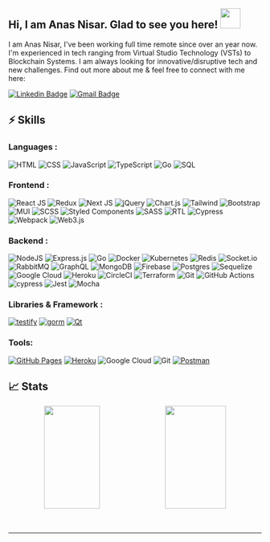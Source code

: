 ## Hi, I am Anas Nisar. Glad to see you here! <img width="40px" src="https://raw.githubusercontent.com/aemmadi/aemmadi/master/wave.gif"/> 

I am Anas Nisar, I've been working full time remote since over an year now. I'm experienced in tech ranging from Virtual Studio Technology (VSTs) to Blockchain Systems. I am always looking for innovative/disruptive tech and new challenges. Find out more about me & feel free to connect with me here:

[![Linkedin Badge](https://img.shields.io/badge/-AnasNisar-blue?style=flat-square&logo=Linkedin&logoColor=white&link=https://www.linkedin.com/in/m-anas-nisar/)](https://www.linkedin.com/in/m-anas-nisar/)
[![Gmail Badge](https://img.shields.io/badge/-anasnisar980@gmail.com-c14438?style=flat-square&logo=Gmail&logoColor=white&link=mailto:nasnisar980@gmail.com)](mailto:nasnisar980@gmail.com)


## ⚡ Skills

### Languages :

![HTML](https://img.shields.io/badge/HTML5-E34F26?style=flat-square&logo=html5&logoColor=white)
![CSS](https://img.shields.io/badge/CSS-239120?&style=flat-square&logo=css3&logoColor=white)
![JavaScript](https://img.shields.io/badge/JavaScript-F7DF1E?style=flat-square&logo=javascript&logoColor=black)
![TypeScript](https://img.shields.io/badge/TypeScript-007ACC?style=flat-square&logo=typescript&logoColor=white)
![Go](https://img.shields.io/badge/-Golang-00599C?style=flat-square&logo=go)
![SQL](https://img.shields.io/badge/-MySQL-black?style=flat-square&logo=mysql)


### Frontend :

![React JS](https://img.shields.io/badge/React-20232A?style=flat-square&logo=react&logoColor=61DAFB)
![Redux](https://img.shields.io/badge/Redux-593D88?style=flat-square&logo=redux&logoColor=white)
![Next JS](https://img.shields.io/badge/Next-black?style=flat-square&logo=next.js&logoColor=white)
![jQuery](https://img.shields.io/badge/jquery-%230769AD.svg?style=flat-square&logo=jquery&logoColor=white)
![Chart.js](https://img.shields.io/badge/chart.js-F5788D.svg?style=flat-square&logo=chart.js&logoColor=white)
![Tailwind](https://img.shields.io/badge/Tailwind_CSS-38B2AC?style=flat-square&logo=tailwind-css&logoColor=white)
![Bootstrap](https://img.shields.io/badge/Bootstrap-563D7C?style=flat-square&logo=bootstrap&logoColor=white)
![MUI](https://img.shields.io/badge/MUI-%230081CB.svg?style=flat-square&logo=mui&logoColor=white)
![SCSS](https://img.shields.io/badge/-MySQL-black?style=flat-square&logo=mysql)
![Styled Components](https://img.shields.io/badge/styled--components-DB7093?style=flat-square&logo=styled-components&logoColor=white)
![SASS](https://img.shields.io/badge/SASS-hotpink.svg?style=flat-square&logo=SASS&logoColor=white)
![RTL](https://img.shields.io/badge/testing%20library-323330?style=flat-square&logo=testing-library&logoColor=red)
![Cypress](https://img.shields.io/badge/-cypress-%23E5E5E5?style=flat-square&logo=cypress&logoColor=058a5e)
![Webpack](https://img.shields.io/badge/webpack-%238DD6F9.svg?style=flat-square&logo=webpack&logoColor=black)
![Web3.js](https://img.shields.io/badge/web3.js-F16822?style=flat-square&logo=web3.js&logoColor=white)


### Backend :

![NodeJS](https://img.shields.io/badge/node.js-6DA55F?style=flat-square&logo=node.js&logoColor=white)
![Express.js](https://img.shields.io/badge/express.js-%23404d59.svg?style=flat-square&logo=express&logoColor=%2361DAFB)
![Go](https://img.shields.io/badge/go-%2300ADD8.svg?style=flat-square&logo=go&logoColor=white)
![Docker](https://img.shields.io/badge/docker-%230db7ed.svg?style=flat-square&logo=docker&logoColor=white)
![Kubernetes](https://img.shields.io/badge/kubernetes-%23326ce5.svg?style=flat-square&logo=kubernetes&logoColor=white)
![Redis](https://img.shields.io/badge/redis-%23DD0031.svg?style=flat-square&logo=redis&logoColor=white)
![Socket.io](https://img.shields.io/badge/Socket.io-black?style=flat-square&logo=socket.io&badgeColor=010101)
![RabbitMQ](https://img.shields.io/badge/Rabbitmq-FF6600?style=flat-square&logo=rabbitmq&logoColor=white)
![GraphQL](https://img.shields.io/badge/-GraphQL-E10098?style=flat-square&logo=graphql&logoColor=white)
![MongoDB](https://img.shields.io/badge/MongoDB-%234ea94b.svg?style=flat-square&logo=mongodb&logoColor=white)
![Firebase](https://img.shields.io/badge/firebase-%23039BE5.svg?style=flat-square&logo=firebase)
![Postgres](https://img.shields.io/badge/postgres-%23316192.svg?style=flat-square&logo=postgresql&logoColor=white)
![Sequelize](https://img.shields.io/badge/Sequelize-52B0E7?style=flat-square&logo=Sequelize&logoColor=white)
![Google Cloud](https://img.shields.io/badge/GoogleCloud-%234285F4.svg?style=flat-square&logo=google-cloud&logoColor=white)
![Heroku](https://img.shields.io/badge/heroku-%23430098.svg?style=flat-square&logo=heroku&logoColor=white)
![CircleCI](https://img.shields.io/badge/circle%20ci-%23161616.svg?style=flat-square&logo=circleci&logoColor=white)
![Terraform](https://img.shields.io/badge/terraform-%235835CC.svg?style=flat-square&logo=terraform&logoColor=white)
![Git](https://img.shields.io/badge/git-%23F05033.svg?style=flat-square&logo=git&logoColor=white)
![GitHub Actions](https://img.shields.io/badge/github%20actions-%232671E5.svg?style=flat-square&logo=githubactions&logoColor=white)
![cypress](https://img.shields.io/badge/-cypress-%23E5E5E5?style=flat-square&logo=cypress&logoColor=058a5e)
![Jest](https://img.shields.io/badge/-jest-%23C21325?style=flat-square&logo=jest&logoColor=white)
![Mocha](https://img.shields.io/badge/-mocha-%238D6748?style=flat-square&logo=mocha&logoColor=white)


### Libraries & Framework :

[![testify](https://img.shields.io/badge/-testify-green?style=flat-square&logo=testify)](https://github.com/stretchr/testify)
[![gorm](https://img.shields.io/badge/-gorm-563D7C?style=flat-square&logo=gorm)](https://gorm.io/)
[![Qt](https://img.shields.io/badge/-Qt-black?style=flat-square&logo=Qt)](https://www.qt.io/)

### Tools:

<a href="#"><img alt="GitHub Pages" src="https://img.shields.io/badge/GitHub%20Pages-%23327FC7.svg?logo=github&logoColor=white"></a> 
<a href="#"><img alt="Heroku" src="https://img.shields.io/badge/Heroku%20-%23430098.svg?logo=heroku&logoColor=white"></a>
![Google Cloud](https://img.shields.io/badge/Google%20Cloud-black?style=flat-square&logo=google-cloud)
![Git](https://img.shields.io/badge/-Git-black?style=flat-square&logo=git)
<a href="#"><img alt="Postman" src="https://img.shields.io/badge/Postman-FF6C37?logo=postman&logoColor=white"></a>

## 📈 Stats

<p align="center">

  <img width="47%" height="205px" src="https://github-readme-stats.vercel.app/api?username=manasnisar&show_icons=true&theme=tokyonight" />
  <img width="49%" height="205px" src="https://github-readme-streak-stats.herokuapp.com/?user=manasnisar&theme=tokyonight" />
</p>

<br>


-----